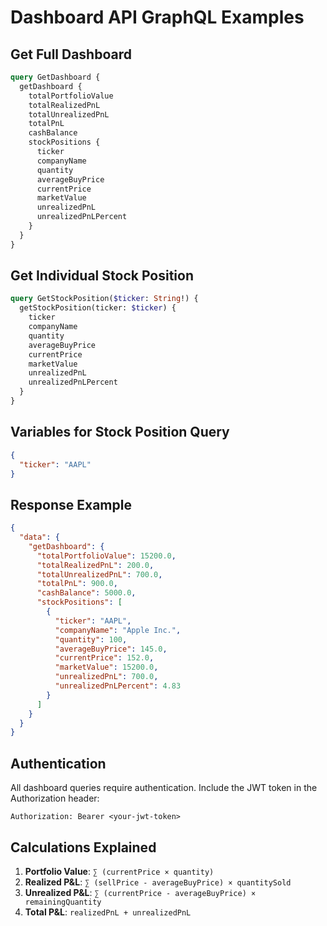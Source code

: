 # Dashboard API GraphQL Examples

## Get Full Dashboard

```graphql
query GetDashboard {
  getDashboard {
    totalPortfolioValue
    totalRealizedPnL
    totalUnrealizedPnL
    totalPnL
    cashBalance
    stockPositions {
      ticker
      companyName
      quantity
      averageBuyPrice
      currentPrice
      marketValue
      unrealizedPnL
      unrealizedPnLPercent
    }
  }
}
```

## Get Individual Stock Position

```graphql
query GetStockPosition($ticker: String!) {
  getStockPosition(ticker: $ticker) {
    ticker
    companyName
    quantity
    averageBuyPrice
    currentPrice
    marketValue
    unrealizedPnL
    unrealizedPnLPercent
  }
}
```

## Variables for Stock Position Query

```json
{
  "ticker": "AAPL"
}
```

## Response Example

```json
{
  "data": {
    "getDashboard": {
      "totalPortfolioValue": 15200.0,
      "totalRealizedPnL": 200.0,
      "totalUnrealizedPnL": 700.0,
      "totalPnL": 900.0,
      "cashBalance": 5000.0,
      "stockPositions": [
        {
          "ticker": "AAPL",
          "companyName": "Apple Inc.",
          "quantity": 100,
          "averageBuyPrice": 145.0,
          "currentPrice": 152.0,
          "marketValue": 15200.0,
          "unrealizedPnL": 700.0,
          "unrealizedPnLPercent": 4.83
        }
      ]
    }
  }
}
```

## Authentication

All dashboard queries require authentication. Include the JWT token in the Authorization header:

```
Authorization: Bearer <your-jwt-token>
```

## Calculations Explained

1. **Portfolio Value**: `∑ (currentPrice × quantity)`
2. **Realized P&L**: `∑ (sellPrice - averageBuyPrice) × quantitySold`
3. **Unrealized P&L**: `∑ (currentPrice - averageBuyPrice) × remainingQuantity`
4. **Total P&L**: `realizedPnL + unrealizedPnL`
